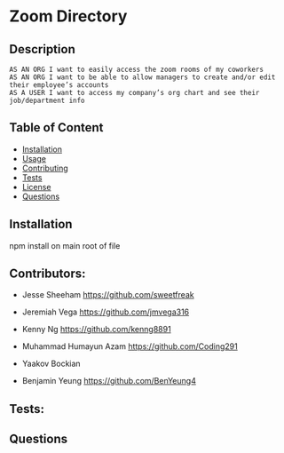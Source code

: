 # Zoom Directory

## Description

```
AS AN ORG I want to easily access the zoom rooms of my coworkers
AS AN ORG I want to be able to allow managers to create and/or edit their employee’s accounts
AS A USER I want to access my company’s org chart and see their job/department info
```

## Table of Content

- [Installation](#Installation)
- [Usage](#Usage)
- [Contributing](#Contributing)
- [Tests](#Tests)
- [License](#License)
- [Questions](#Questions)

## Installation

npm install on main root of file

## Contributors:

- Jesse Sheeham
  https://github.com/sweetfreak

- Jeremiah Vega
  https://github.com/jmvega316

- Kenny Ng
  https://github.com/kenng8891

- Muhammad Humayun Azam
  https://github.com/Coding291

- Yaakov Bockian

- Benjamin Yeung
  https://github.com/BenYeung4

## Tests:

## Questions
